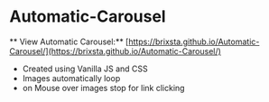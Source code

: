 # Automatic-Carousel

** View Automatic Carousel:** [https://brixsta.github.io/Automatic-Carousel/](https://brixsta.github.io/Automatic-Carousel/)

- Created using Vanilla JS and CSS
- Images automatically loop
- on Mouse over images stop for link clicking
